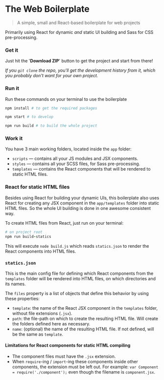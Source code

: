 # The Web Boilerplate

> A simple, small and React-based boilerplate for web projects

Primarily using React for dynamic _and_ static UI building and Sass for CSS pre-processing.

### Get it

Just hit the '**Download ZIP**' button to get the project and start from there!

_If you `git clone` the repo, you'll get the development history from it, which you probably don't want for your own project._

### Run it

Run these commands on your terminal to use the boilerplate

```coffee
npm install # to get the required packages

npm start # to develop

npm run build # to build the whole project
```

### Work it

You have 3 main working folders, located inside the `app` folder:

* `scripts` — contains all your JS modules and JSX components.
* `styles` — contains all your SCSS files, for Sass pre-processing.
* `templates` — contains the React components that will be rendered to static HTML files.

### React for static HTML files

Besides using React for building your dynamic UIs, this boilerplate also uses React for creating any JSX component in the `app/templates` folder into static HTML files. So the whole UI building is done in one awesome consistent way.

To create HTML files from React, just run on your terminal:

```coffee
# on project root
npm run build-statics
```

This will execute `node build.js` which reads `statics.json` to render the React components into HTML files.

### `statics.json`

This is the main config file for defining which React components from the `templates` folder will be rendered into HTML files, on which directories and its names.

The `files` property is a list of objects that define this behavior by using these properties:
* `template`: the name of the React JSX component in the `templates` folder, without file extensions (`.jsx`).
* `path`: the file-path on which to create the resulting HTML file. Will create the folders defined here as necessary.
* `name`: (optional) the name of the resulting HTML file. If not defined, will be the same as `template`.


#### Limitations for React components for static HTML compiling
* The component files must have the `.jsx` extension.
* When `require`-ing / `import`-ing these components inside other components, the extension must be left out. For example: `var Component = require('./component');` even though the filename is `component.jsx`.
